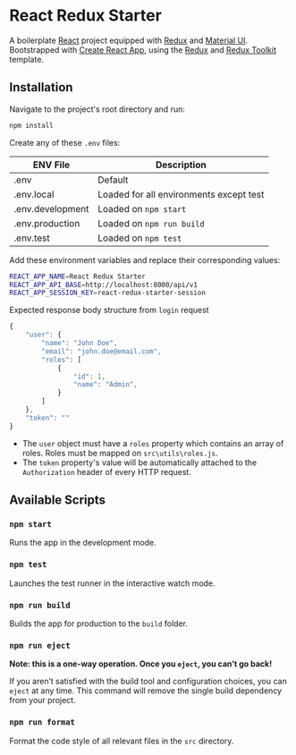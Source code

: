 # React Redux Starter

A boilerplate [React](https://reactjs.org/) project equipped with [Redux](https://redux.js.org/) and [Material UI](https://material-ui.com/). Bootstrapped with [Create React App](https://github.com/facebook/create-react-app), using the [Redux](https://redux.js.org/) and [Redux Toolkit](https://redux-toolkit.js.org/) template.

## Installation

Navigate to the project's root directory and run:

```bash
npm install
```

Create any of these `.env` files:

| ENV File         | Description                             |
| ---------------- | --------------------------------------- |
| .env             | Default                                 |
| .env.local       | Loaded for all environments except test |
| .env.development | Loaded on `npm start`                   |
| .env.production  | Loaded on `npm run build`               |
| .env.test        | Loaded on `npm test`                    |

Add these environment variables and replace their corresponding values:

```sh
REACT_APP_NAME=React Redux Starter
REACT_APP_API_BASE=http://localhost:8000/api/v1
REACT_APP_SESSION_KEY=react-redux-starter-session
```

Expected response body structure from `login` request

```javascript
{
    "user": {
        "name": "John Doe",
        "email": "john.doe@email.com",
        "roles": [
            {
                "id": 1,
                "name": "Admin",
            }
        ]
    },
    "token": ""
}
```

- The `user` object must have a `roles` property which contains an array of roles. Roles must be mapped on `src\utils\roles.js`.
- The `token` property's value will be automatically attached to the `Authorization` header of every HTTP request.

## Available Scripts

### `npm start`

Runs the app in the development mode.

### `npm test`

Launches the test runner in the interactive watch mode.

### `npm run build`

Builds the app for production to the `build` folder.

### `npm run eject`

**Note: this is a one-way operation. Once you `eject`, you can’t go back!**

If you aren’t satisfied with the build tool and configuration choices, you can `eject` at any time. This command will remove the single build dependency from your project.

### `npm run format`

Format the code style of all relevant files in the `src` directory.
